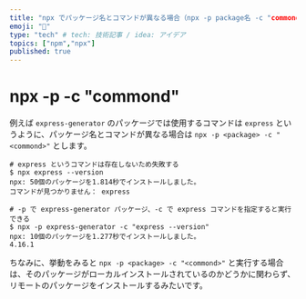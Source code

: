 ```yaml
---
title: "npx でパッケージ名とコマンドが異なる場合（npx -p package名 -c "commond"）"
emoji: "🔖"
type: "tech" # tech: 技術記事 / idea: アイデア
topics: ["npm","npx"]
published: true
---
```


# npx -p <package> -c "commond"

例えば `express-generator` のパッケージでは使用するコマンドは `express` というように、パッケージ名とコマンドが異なる場合は `npx -p <package> -c "<commond>"` とします。

```shell
# express というコマンドは存在しないため失敗する
$ npx express --version
npx: 50個のパッケージを1.814秒でインストールしました。
コマンドが見つかりません： express

# -p で express-generator パッケージ、-c で express コマンドを指定すると実行できる
$ npx -p express-generator -c "express --version"
npx: 10個のパッケージを1.277秒でインストールしました。
4.16.1
```

ちなみに、挙動をみると `npx -p <package> -c "<commond>"` と実行する場合は、そのパッケージがローカルインストールされているのかどうかに関わらず、リモートのパッケージをインストールするみたいです。

